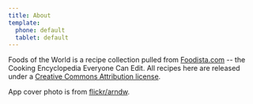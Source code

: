 ```yaml
---
title: About
template:
  phone: default
  tablet: default
---
```


Foods of the World is a recipe collection pulled from [Foodista.com](foodista.com) -- the Cooking Encyclopedia Everyone Can Edit. All recipes here are released under a [Creative Commons Attribution license](http://creativecommons.org/licenses/by/3.0/).

App cover photo is from [flickr/arndw](http://www.flickr.com/photos/arndw/253011811/sizes/l/in/photostream/).